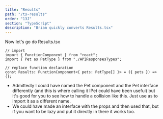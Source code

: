 ```yaml
---
title: "Results"
path: "/ts-results"
order: "13J"
section: "TypeScript"
description: "Brian quickly converts Results.tsx"
---
```


Now let's go do Results.tsx

```tsx
// import
import { FunctionComponent } from "react";
import { Pet as PetType } from "./APIResponsesTypes";

// replace function declaration
const Results: FunctionComponent<{ pets: PetType[] }> = ({ pets }) => {};
```

- Admittedly I could have named the Pet component and the Pet interface differently (and this is where calling it IPet could have been useful) but it's good for you to see how to handle a collision like this. Just use as to import it as a different name.
- We could have made an interface with the props and then used that, but if you want to be lazy and put it directly in there it works too.
